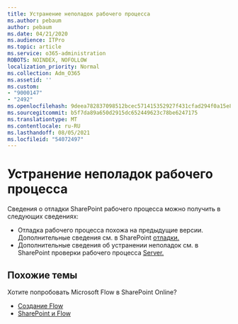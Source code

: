 ```yaml
---
title: Устранение неполадок рабочего процесса
ms.author: pebaum
author: pebaum
ms.date: 04/21/2020
ms.audience: ITPro
ms.topic: article
ms.service: o365-administration
ROBOTS: NOINDEX, NOFOLLOW
localization_priority: Normal
ms.collection: Adm_O365
ms.assetid: ''
ms.custom:
- "9000147"
- "2492"
ms.openlocfilehash: 9deea782837098512bcec571415352927f431cfad294f0a15e89d777abea592a
ms.sourcegitcommit: b5f7da89a650d2915dc652449623c78be6247175
ms.translationtype: MT
ms.contentlocale: ru-RU
ms.lasthandoff: 08/05/2021
ms.locfileid: "54072497"
---
```

# <a name="workflow-troubleshooting"></a>Устранение неполадок рабочего процесса

Сведения о отладки SharePoint рабочего процесса можно получить в следующих сведениях:
- Отладка рабочего процесса похожа на предыдущие версии.  Дополнительные сведения см. в SharePoint [отладки.](https://docs.microsoft.com/sharepoint/dev/general-development/debugging-sharepoint-server-workflows)
- Дополнительные сведения об устранении неполадок см. в SharePoint проверки рабочего процесса [Server.](https://docs.microsoft.com/sharepoint/dev/general-development/troubleshooting-sharepoint-server-workflow-validation-errors-in-visio)
 

## <a name="related-topics"></a>Похожие темы
Хотите попробовать Microsoft Flow в SharePoint Online?
- [Создание Flow](https://support.office.com/article/Create-a-flow-for-a-list-or-library-in-SharePoint-Online-or-OneDrive-for-Business-a9c3e03b-0654-46af-a254-20252e580d01) 
- [SharePoint и Flow](https://flow.microsoft.com/blog/sharepoint-and-flow/) 



